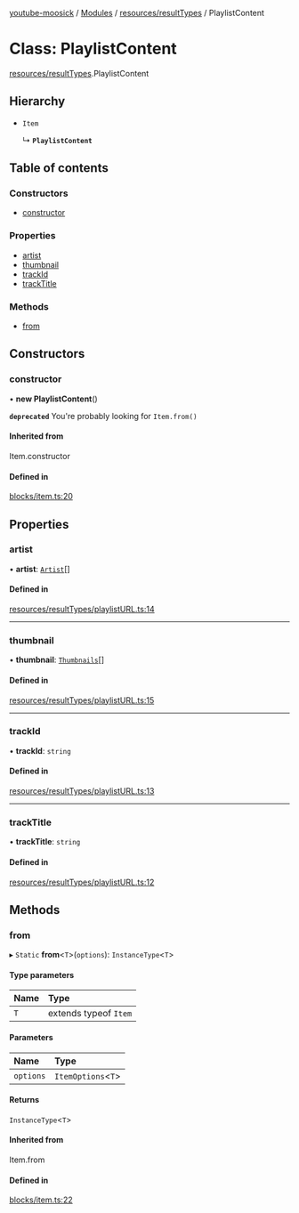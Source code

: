 [youtube-moosick](../README.md) / [Modules](../modules.md) / [resources/resultTypes](../modules/resources_resultTypes.md) / PlaylistContent

# Class: PlaylistContent

[resources/resultTypes](../modules/resources_resultTypes.md).PlaylistContent

## Hierarchy

- `Item`

  ↳ **`PlaylistContent`**

## Table of contents

### Constructors

- [constructor](resources_resultTypes.PlaylistContent.md#constructor)

### Properties

- [artist](resources_resultTypes.PlaylistContent.md#artist)
- [thumbnail](resources_resultTypes.PlaylistContent.md#thumbnail)
- [trackId](resources_resultTypes.PlaylistContent.md#trackid)
- [trackTitle](resources_resultTypes.PlaylistContent.md#tracktitle)

### Methods

- [from](resources_resultTypes.PlaylistContent.md#from)

## Constructors

### constructor

• **new PlaylistContent**()

**`deprecated`** You're probably looking for `Item.from()`

#### Inherited from

Item.constructor

#### Defined in

[blocks/item.ts:20](https://github.com/EvasiveXkiller/youtube-moosick/blob/7a28efb/src/blocks/item.ts#L20)

## Properties

### artist

• **artist**: [`Artist`](resources_generalTypes.Artist.md)[]

#### Defined in

[resources/resultTypes/playlistURL.ts:14](https://github.com/EvasiveXkiller/youtube-moosick/blob/7a28efb/src/resources/resultTypes/playlistURL.ts#L14)

___

### thumbnail

• **thumbnail**: [`Thumbnails`](resources_generalTypes.Thumbnails.md)[]

#### Defined in

[resources/resultTypes/playlistURL.ts:15](https://github.com/EvasiveXkiller/youtube-moosick/blob/7a28efb/src/resources/resultTypes/playlistURL.ts#L15)

___

### trackId

• **trackId**: `string`

#### Defined in

[resources/resultTypes/playlistURL.ts:13](https://github.com/EvasiveXkiller/youtube-moosick/blob/7a28efb/src/resources/resultTypes/playlistURL.ts#L13)

___

### trackTitle

• **trackTitle**: `string`

#### Defined in

[resources/resultTypes/playlistURL.ts:12](https://github.com/EvasiveXkiller/youtube-moosick/blob/7a28efb/src/resources/resultTypes/playlistURL.ts#L12)

## Methods

### from

▸ `Static` **from**<`T`\>(`options`): `InstanceType`<`T`\>

#### Type parameters

| Name | Type |
| :------ | :------ |
| `T` | extends typeof `Item` |

#### Parameters

| Name | Type |
| :------ | :------ |
| `options` | `ItemOptions`<`T`\> |

#### Returns

`InstanceType`<`T`\>

#### Inherited from

Item.from

#### Defined in

[blocks/item.ts:22](https://github.com/EvasiveXkiller/youtube-moosick/blob/7a28efb/src/blocks/item.ts#L22)
